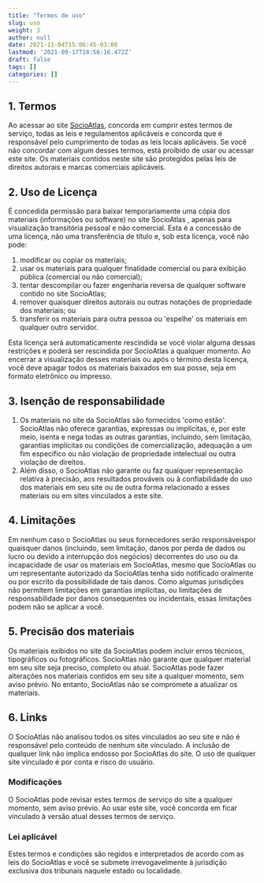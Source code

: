```yaml
---
title: "Termos de uso"
slug: uso
weight: 3
author: null
date: 2021-11-04T15:06:45-03:00
lastmod: '2021-09-17T18:56:16.472Z'
draft: false
tags: []
categories: []
---
```


## 1. Termos

Ao acessar ao site [SocioAtlas](https://www.socioatlas.xyz/), concorda em cumprir estes termos de serviço, todas as leis e regulamentos aplicáveis ​​e concorda que é responsável pelo cumprimento de todas as leis locais aplicáveis. Se você não concordar com algum desses termos, está proibido de usar ou acessar este site. Os materiais contidos neste site são protegidos pelas leis de direitos autorais e marcas comerciais aplicáveis.

## 2. Uso de Licença

É concedida permissão para baixar temporariamente uma cópia dos materiais (informações ou software) no site SocioAtlas , apenas para visualização transitória pessoal e não comercial. Esta é a concessão de uma licença, não uma transferência de título e, sob esta licença, você não pode: 

1.  modificar ou copiar os materiais; 
2.  usar os materiais para qualquer finalidade comercial ou para exibição pública (comercial ou não comercial); 
3.  tentar descompilar ou fazer engenharia reversa de qualquer software contido no site SocioAtlas; 
4.  remover quaisquer direitos autorais ou outras notações de propriedade dos materiais; ou 
5.  transferir os materiais para outra pessoa ou 'espelhe' os materiais em qualquer outro servidor.

Esta licença será automaticamente rescindida se você violar alguma dessas restrições e poderá ser rescindida por SocioAtlas a qualquer momento. Ao encerrar a visualização desses materiais ou após o término desta licença, você deve apagar todos os materiais baixados em sua posse, seja em formato eletrônico ou impresso.

## 3. Isenção de responsabilidade

1.  Os materiais no site da SocioAtlas são fornecidos 'como estão'. SocioAtlas não oferece garantias, expressas ou implícitas, e, por este meio, isenta e nega todas as outras garantias, incluindo, sem limitação, garantias implícitas ou condições de comercialização, adequação a um fim específico ou não violação de propriedade intelectual ou outra violação de direitos.
2.  Além disso, o SocioAtlas não garante ou faz qualquer representação relativa à precisão, aos resultados prováveis ​​ou à confiabilidade do uso dos materiais em seu site ou de outra forma relacionado a esses materiais ou em sites vinculados a este site.

## 4. Limitações

Em nenhum caso o SocioAtlas ou seus fornecedores serão responsáveis ​​por quaisquer danos (incluindo, sem limitação, danos por perda de dados ou lucro ou devido a interrupção dos negócios) decorrentes do uso ou da incapacidade de usar os materiais em SocioAtlas, mesmo que SocioAtlas ou um representante autorizado da SocioAtlas tenha sido notificado oralmente ou por escrito da possibilidade de tais danos. Como algumas jurisdições não permitem limitações em garantias implícitas, ou limitações de responsabilidade por danos consequentes ou incidentais, essas limitações podem não se aplicar a você.

## 5. Precisão dos materiais

Os materiais exibidos no site da SocioAtlas podem incluir erros técnicos, tipográficos ou fotográficos. SocioAtlas não garante que qualquer material em seu site seja preciso, completo ou atual. SocioAtlas pode fazer alterações nos materiais contidos em seu site a qualquer momento, sem aviso prévio. No entanto, SocioAtlas não se compromete a atualizar os materiais.

## 6. Links

O SocioAtlas não analisou todos os sites vinculados ao seu site e não é responsável pelo conteúdo de nenhum site vinculado. A inclusão de qualquer link não implica endosso por SocioAtlas do site. O uso de qualquer site vinculado é por conta e risco do usuário.

### Modificações

O SocioAtlas pode revisar estes termos de serviço do site a qualquer momento, sem aviso prévio. Ao usar este site, você concorda em ficar vinculado à versão atual desses termos de serviço.

### Lei aplicável

Estes termos e condições são regidos e interpretados de acordo com as leis do SocioAtlas e você se submete irrevogavelmente à jurisdição exclusiva dos tribunais naquele estado ou localidade.